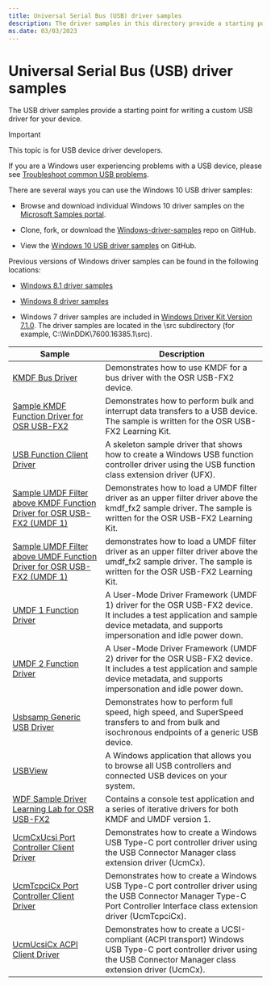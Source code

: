 ```yaml
---
title: Universal Serial Bus (USB) driver samples
description: The driver samples in this directory provide a starting point for writing a custom USB driver for your device.
ms.date: 03/03/2023
---
```


# Universal Serial Bus (USB) driver samples

The USB driver samples provide a starting point for writing a custom USB driver for your device.

> [!IMPORTANT]
> This topic is for USB device driver developers.
>
> If you are a Windows user experiencing problems with a USB device, please see [Troubleshoot common USB problems](https://support.microsoft.com/help/17614/windows-10-troubleshoot-common-usb-problems).

There are several ways you can use the Windows 10 USB driver samples:

- Browse and download individual Windows 10 driver samples on the [Microsoft Samples portal](/samples/browse/?products=windows-wdk).

- Clone, fork, or download the [Windows-driver-samples](https://github.com/Microsoft/Windows-driver-samples) repo on GitHub.

- View the [Windows 10 USB driver samples](https://github.com/Microsoft/Windows-driver-samples/tree/main/usb) on GitHub.

Previous versions of Windows driver samples can be found in the following locations:

- [Windows 8.1 driver samples](https://github.com/microsoftarchive/msdn-code-gallery-microsoft/tree/master/Official%20Windows%20Driver%20Kit%20Sample/Windows%20Driver%20Kit%20(WDK)%208.1%20Samples)

- [Windows 8 driver samples](https://github.com/microsoftarchive/msdn-code-gallery-microsoft/tree/master/Official%20Windows%20Driver%20Kit%20Sample/Windows%20Driver%20Kit%20(WDK)%208.0%20Samples)

- Windows 7 driver samples are included in [Windows Driver Kit Version 7.1.0](https://www.microsoft.com/download/details.aspx?id=11800). The driver samples are located in the \src subdirectory (for example, C:\WinDDK\7600.16385.1\src).

| Sample | Description |
|--|--|
| [KMDF Bus Driver](/samples/microsoft/windows-driver-samples/sample-kmdf-bus-driver-for-osr-usb-fx2) | Demonstrates how to use KMDF for a bus driver with the OSR USB-FX2 device. |
| [Sample KMDF Function Driver for OSR USB-FX2](/samples/microsoft/windows-driver-samples/sample-kmdf-function-driver-for-osr-usb-fx2) | Demonstrates how to perform bulk and interrupt data transfers to a USB device. The sample is written for the OSR USB-FX2 Learning Kit. |
| [USB Function Client Driver](/samples/microsoft/windows-driver-samples/usb-function-client-driver) | A skeleton sample driver that shows how to create a Windows USB function controller driver using the USB function class extension driver (UFX). |
| [Sample UMDF Filter above KMDF Function Driver for OSR USB-FX2 (UMDF 1)](../wdf/user-mode-driver-framework-design-guide.md) | Demonstrates how to load a UMDF filter driver as an upper filter driver above the kmdf\_fx2 sample driver. The sample is written for the OSR USB-FX2 Learning Kit. |
| [Sample UMDF Filter above UMDF Function Driver for OSR USB-FX2 (UMDF 1)](../wdf/user-mode-driver-framework-design-guide.md) | demonstrates how to load a UMDF filter driver as an upper filter driver above the umdf\_fx2 sample driver. The sample is written for the OSR USB-FX2 Learning Kit. |
| [UMDF 1 Function Driver](../wdf/user-mode-driver-framework-design-guide.md) | A User-Mode Driver Framework (UMDF 1) driver for the OSR USB-FX2 device. It includes a test application and sample device metadata, and supports impersonation and idle power down. |
| [UMDF 2 Function Driver](/samples/microsoft/windows-driver-samples/sample-function-driver-for-osr-usb-fx2-umdf-version-2) | A User-Mode Driver Framework (UMDF 2) driver for the OSR USB-FX2 device. It includes a test application and sample device metadata, and supports impersonation and idle power down. |
| [Usbsamp Generic USB Driver](/samples/microsoft/windows-driver-samples/usbsamp-generic-usb-driver) | Demonstrates how to perform full speed, high speed, and SuperSpeed transfers to and from bulk and isochronous endpoints of a generic USB device. |
| [USBView](/samples/microsoft/windows-driver-samples/usbview-sample-application) | A Windows application that allows you to browse all USB controllers and connected USB devices on your system. |
| [WDF Sample Driver Learning Lab for OSR USB-FX2](/samples/microsoft/windows-driver-samples/wdf-sample-driver-learning-lab-for-osr-usb-fx2) | Contains a console test application and a series of iterative drivers for both KMDF and UMDF version 1. |
| [UcmCxUcsi Port Controller Client Driver](/samples/microsoft/windows-driver-samples/ucmtcpcicx-port-controller-client-driver-v2) | Demonstrates how to create a Windows USB Type-C port controller driver using the USB Connector Manager class extension driver (UcmCx). |
| [UcmTcpciCx Port Controller Client Driver](/samples/microsoft/windows-driver-samples/ucmtcpcicx-port-controller-client-driver) | Demonstrates how to create a Windows USB Type-C port controller driver using the USB Connector Manager Type-C Port Controller Interface class extension driver (UcmTcpciCx). |
| [UcmUcsiCx ACPI Client Driver](/samples/microsoft/windows-driver-samples/ucmucsicx-acpi-client-driver) | Demonstrates how to create a UCSI-compliant (ACPI transport) Windows USB Type-C port controller driver using the USB Connector Manager class extension driver (UcmCx). |
